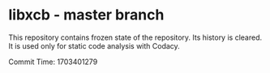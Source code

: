 # libxcb - master branch

This repository contains frozen state of the repository.
Its history is cleared. It is used only for static code
analysis with Codacy.

Commit Time: 1703401279